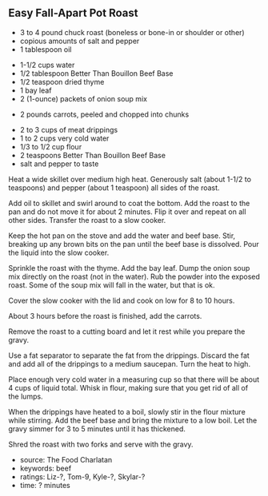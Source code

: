 Easy Fall-Apart Pot Roast
-------------------------

- 3 to 4 pound chuck roast (boneless or bone-in or shoulder or other)
- copious amounts of salt and pepper
- 1 tablespoon oil
<!-- -->
- 1-1/2 cups water
- 1/2 tablespoon Better Than Bouillon Beef Base
- 1/2 teaspoon dried thyme
- 1 bay leaf
- 2 (1-ounce) packets of onion soup mix
<!-- -->
- 2 pounds carrots, peeled and chopped into chunks
<!-- -->
- 2 to 3 cups of meat drippings
- 1 to 2 cups very cold water
- 1/3 to 1/2 cup flour
- 2 teaspoons Better Than Bouillon Beef Base
- salt and pepper to taste

Heat a wide skillet over medium high heat.  Generously salt (about
1-1/2 to teaspoons) and pepper (about 1 teaspoon) all sides of the
roast.

Add oil to skillet and swirl around to coat the bottom.  Add the roast
to the pan and do not move it for about 2 minutes.  Flip it over and
repeat on all other sides.  Transfer the roast to a slow cooker.

Keep the hot pan on the stove and add the water and beef base.  Stir,
breaking up any brown bits on the pan until the beef base is
dissolved.  Pour the liquid into the slow cooker.

Sprinkle the roast with the thyme.  Add the bay leaf.  Dump the onion
soup mix directly on the roast (not in the water).  Rub the powder
into the exposed roast.  Some of the soup mix will fall in the water,
but that is ok.

Cover the slow cooker with the lid and cook on low for 8 to 10 hours.

About 3 hours before the roast is finished, add the carrots.

Remove the roast to a cutting board and let it rest while you prepare
the gravy.

Use a fat separator to separate the fat from the drippings.  Discard
the fat and add all of the drippings to a medium saucepan.  Turn the
heat to high.

Place enough very cold water in a measuring cup so that there will be
about 4 cups of liquid total.  Whisk in flour, making sure that you
get rid of all of the lumps.

When the drippings have heated to a boil, slowly stir in the flour
mixture while stirring.  Add the beef base and bring the mixture to a
low boil.  Let the gravy simmer for 3 to 5 minutes until it has
thickened.

Shred the roast with two forks and serve with the gravy.

- source: The Food Charlatan
- keywords: beef
- ratings: Liz-?, Tom-9, Kyle-?, Skylar-?
- time: ? minutes
